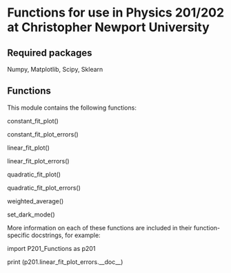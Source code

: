 # Functions for use in Physics 201/202 at Christopher Newport University

## Required packages

<p> Numpy, Matplotlib, Scipy, Sklearn </p>

## Functions

<p>This module contains the following functions:</p>

<p>constant_fit_plot()</p>

<p>constant_fit_plot_errors()</p>

<p>linear_fit_plot()</p>
<p>linear_fit_plot_errors()</p>

<p>quadratic_fit_plot()</p>
<p>quadratic_fit_plot_errors()</p>

<p>weighted_average()</p>
<p>set_dark_mode()</p>

<p>More information on each of these functions are included in their function-specific docstrings, for example:</p >

<p> import P201_Functions as p201 </p>
<p> print (p201.linear_fit_plot_errors.__doc__) </p>

